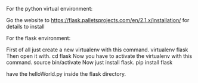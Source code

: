 For the python virtual environment:

Go the website to https://flask.palletsprojects.com/en/2.1.x/installation/ for details to install


For the flask environment:

First of all just create a new virtualenv with this command.
  virtualenv flask
Then open it with.
  cd flask
Now you have to activate the virtualenv with this command.
  source bin/activate
Now just install flask.
  pip install flask

have the helloWorld.py inside the flask directory.
